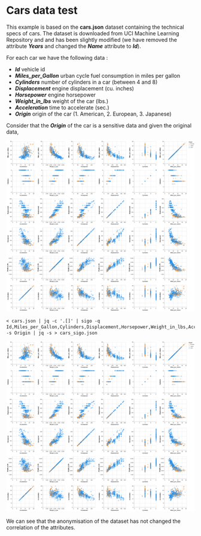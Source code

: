 # Cars data test

This example is based on the **cars.json** dataset containing the technical specs of cars.
The dataset is downloaded from UCI Machine Learning Repository and and has been slightly modified (we have removed the attribute ***Years*** and changed the ***Name*** attribute to ***Id***).

For each car we have the following data :

- ***Id*** vehicle id
- ***Miles_per_Gallon*** urban cycle fuel consumption in miles per gallon
- ***Cylinders*** number of cylinders in a car (between 4 and 8)
- ***Displacement*** engine displacement (cu. inches)
- ***Horsepower*** engine horsepower
- ***Weight_in_lbs*** weight of the car (lbs.)
- ***Acceleration*** time to accelerate (sec.)
- ***Origin*** origin of the car (1. American, 2. European, 3. Japanese)

Consider that the ***Origin*** of the car is a sensitive data and given the original data,

![original](cars.png)

```console
< cars.json | jq -c '.[]' | sigo -q Id,Miles_per_Gallon,Cylinders,Displacement,Horsepower,Weight_in_lbs,Acceleration -s Origin | jq -s > cars_sigo.json
```

![masked](cars-sigo.png)

We can see that the anonymisation of the dataset has not changed the correlation of the attributes.
